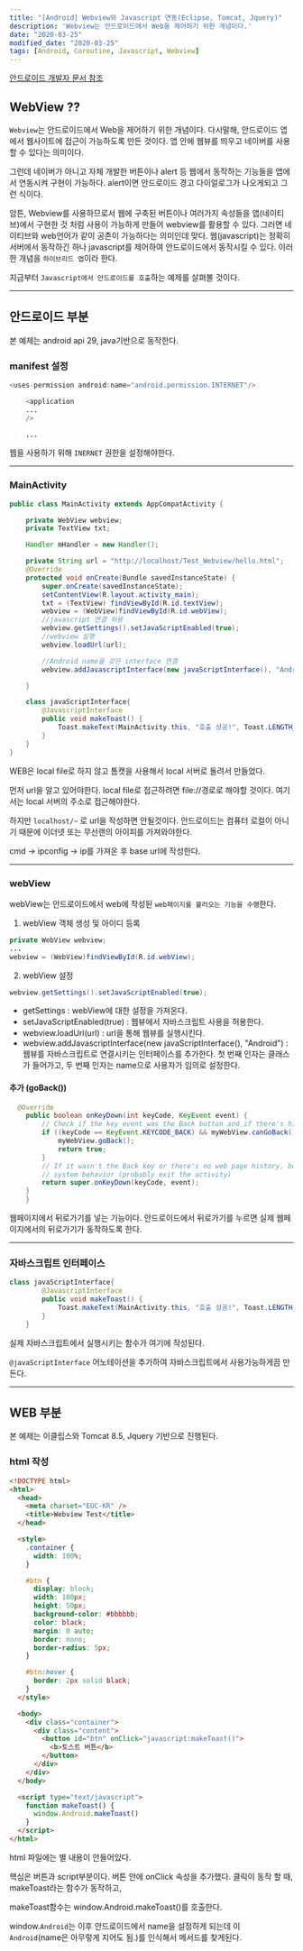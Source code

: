 ```yaml
---
title: "[Android] Webview와 Javascript 연동(Eclipse, Tomcat, Jquery)"
description: 'Webview는 안드로이드에서 Web을 제어하기 위한 개념이다.'
date: "2020-03-25"
modified_date: "2020-03-25"
tags: [Android, Coroutine, Javascript, Webview]
---
```


<style>
    .android {
        color: green;
    } 
</style>

[안드로이드 개발자 문서 참조](https://developer.android.com/guide/webapps/webview?hl=ko)

## WebView ??

`Webview`는 안드로이드에서 Web을 제어하기 위한 개념이다. 다시말해, 안드로이드 앱에서 웹사이트에 접근이 가능하도록 만든 것이다. 앱 안에 웹뷰를 띄우고 네이버를 사용할 수 있다는 의미이다.

그런데 네이버가 아니고 자체 개발한 버튼이나 alert 등 웹에서 동작하는 기능들을 앱에서 연동시켜 구현이 가능하다. alert이면 안드로이드 경고 다이얼로그가 나오게되고 그런 식이다.

암튼, Webview를 사용하므로서 웹에 구축된 버튼이나 여러가지 속성들을 앱(네이티브)에서 구현한 것 처럼 사용이 가능하게 만들어 webview를 활용할 수 있다. 그러면 네이티브와 web언어가 같이 공존이 가능하다는 의미인데 맞다. 웹(javascript)는 정확히 서버에서 동작하긴 하나 javascript를 제어하여 안드로이드에서 동작시킬 수 있다. 이러한 개념을 `하이브리드 앱`이라 한다.

지금부터 `Javascript에서 안드로이드를 호출`하는 예제를 살펴볼 것이다.

---

## 안드로이드 부분

본 예제는 android api 29, java기반으로 동작한다.

### manifest 설정

```java
<uses-permission android:name="android.permission.INTERNET"/>

    <application
    ...
    />

    ...
```

웹을 사용하기 위해 `INERNET` 권한을 설정해야한다.

---

### MainActivity

```java
public class MainActivity extends AppCompatActivity {

    private WebView webview;
    private TextView txt;

    Handler mHandler = new Handler();

    private String url = "http://localhost/Test_Webview/hello.html";
    @Override
    protected void onCreate(Bundle savedInstanceState) {
        super.onCreate(savedInstanceState);
        setContentView(R.layout.activity_main);
        txt = (TextView) findViewById(R.id.textView);
        webview = (WebView)findViewById(R.id.webView);
        //javascript 연결 허용
        webview.getSettings().setJavaScriptEnabled(true);
        //webview 실행
        webview.loadUrl(url);

        //Android name을 갖은 interface 연결
        webview.addJavascriptInterface(new javaScriptInterface(), "Android");

    }

    class javaScriptInterface{
        @JavascriptInterface
        public void makeToast() {
            Toast.makeText(MainActivity.this, "호출 성공!", Toast.LENGTH_SHORT).show();
        }
    }
}
```

WEB은 local file로 하지 않고 톰캣을 사용해서 local 서버로 돌려서 만들었다.

먼저 url을 알고 있어야한다. local file로 접근하려면 file://경로로 해야할 것이다. 여기서는 local 서버의 주소로 접근해야한다.

하지만 `localhost/~` 로 url을 작성하면 안될것이다. 안드로이드는 컴퓨터 로컬이 아니기 때문에 이더넷 또는 무선랜의 아이피를 가져와야한다.

cmd -> ipconfig -> ip를 가져온 후 base url에 작성한다.

---

### webView

webView는 안드로이드에서 web에 작성된 `web페이지를 불러오는 기능을 수행`한다.

1. webView 객체 생성 및 아이디 등록

```java
private WebView webview;
...
webview = (WebView)findViewById(R.id.webView);
```

2. webView 설정

```java
webview.getSettings().setJavaScriptEnabled(true);
```

- getSettings : webView에 대한 설정을 가져온다.
- setJavaScriptEnabled(true) : 웹뷰에서 자바스크립트 사용을 허용한다.
- webview.loadUrl(url) : url을 통해 웹뷰를 실행시킨다.
- webview.addJavascriptInterface(new javaScriptInterface(), "Android")
  : 웹뷰를 자바스크립트로 연결시키는 인터페이스를 추가한다. 첫 번째 인자는 클래스가 들어가고, 두 번째 인자는 name으로 사용자가 임의로 설정한다.

#### 추가 (goBack())

```java
  @Override
    public boolean onKeyDown(int keyCode, KeyEvent event) {
        // Check if the key event was the Back button and if there's history
        if ((keyCode == KeyEvent.KEYCODE_BACK) && myWebView.canGoBack()) {
            myWebView.goBack();
            return true;
        }
        // If it wasn't the Back key or there's no web page history, bubble up to the default
        // system behavior (probably exit the activity)
        return super.onKeyDown(keyCode, event);
    }
    }
```

웹페이지에서 뒤로가기를 넣는 기능이다. 안드로이드에서 뒤로가기를 누르면 실제 웹페이지에서의 뒤로가기가 동작하도록 한다.

---

### 자바스크립트 인터페이스

```java
class javaScriptInterface{
        @JavascriptInterface
        public void makeToast() {
            Toast.makeText(MainActivity.this, "호출 성공!", Toast.LENGTH_SHORT).show();
        }
    }
```

실제 자바스크립트에서 실행시키는 함수가 여기에 작성된다.

`@javaScriptInterface` 어노테이션을 추가하여 자바스크립트에서 사용가능하게끔 만든다.

---

## WEB 부분

본 예제는 이클립스와 Tomcat 8.5, Jquery 기반으로 진행된다.

### html 작성

```html
<!DOCTYPE html>
<html>
  <head>
    <meta charset="EUC-KR" />
    <title>Webview Test</title>
  </head>

  <style>
    .container {
      width: 100%;
    }

    #btn {
      display: block;
      width: 100px;
      height: 50px;
      background-color: #bbbbbb;
      color: black;
      margin: 0 auto;
      border: none;
      border-radius: 5px;
    }

    #btn:hover {
      border: 2px solid black;
    }
  </style>

  <body>
    <div class="container">
      <div class="content">
        <button id="btn" onClick="javascript:makeToast()">
          <b>토스트 버튼</b>
        </button>
      </div>
    </div>
  </body>

  <script type="text/javascript">
    function makeToast() {
      window.Android.makeToast()
    }
  </script>
</html>
```

html 파일에는 별 내용이 안들어있다.

핵심은 버튼과 script부분이다. 버튼 안에 onClick 속성을 추가했다. 클릭이 동작 할 때, makeToast라는 함수가 동작하고,

makeToast함수는 window.Android.makeToast()를 호출한다.

window.`Android`는 이후 안드로이드에서 name을 설정하게 되는데 이 `Android`(name은 아무렇게 지어도 됨.)를 인식해서 메서드를 찾게된다.
